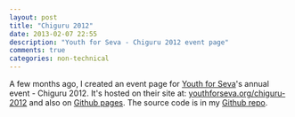 ```yaml
---
layout: post
title: "Chiguru 2012"
date: 2013-02-07 22:55
description: "Youth for Seva - Chiguru 2012 event page"
comments: true
categories: non-technical
---
```


A few months ago, I created an event page for [Youth for Seva](http://youthforseva.org)'s annual event - Chiguru 2012.
It's hosted on their site at: [youthforseva.org/chiguru-2012](http://youthforseva.org/chiguru-2012) and also on [Github pages](http://rishabhsrao.github.com/yfs-chiguru-2012).
The source code is in my [Github repo](https://github.com/rishabhsrao/yfs-chiguru-2012).